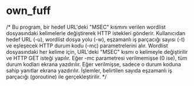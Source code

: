 # own_fuff
/*
Bu program, bir hedef URL'deki "MSEC" kısmını verilen wordlist dosyasındaki kelimelerle değiştirerek HTTP istekleri gönderir.
Kullanıcıdan hedef URL (-u), wordlist dosya yolu (-w), eşzamanlı iş parçacığı sayısı (-t) ve eşleşecek HTTP durum kodu (-mc) parametrelerini alır.
Wordlist dosyasındaki her kelime için, URL'deki "MSEC" kısmı o kelimeyle değiştirilir ve HTTP GET isteği yapılır.
Eğer -mc parametresi verilmemişse (0 ise), tüm durum kodları ekrana yazdırılır. Eğer verilmişse, sadece o durum koduna sahip yanıtlar ekrana yazdırılır.
İşlemler, belirtilen sayıda eşzamanlı iş parçacığı (goroutine) ile gerçekleştirilir.
*/
